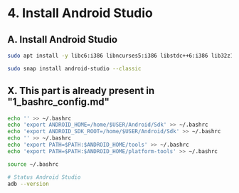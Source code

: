 # 4. Install Android Studio

## A. Install Android Studio

```bash
sudo apt install -y libc6:i386 libncurses5:i386 libstdc++6:i386 lib32z1 libbz2-1.0:i386

```

```bash
sudo snap install android-studio --classic

```



## X. This part is already present in "1_bashrc_config.md"

```bash
echo '' >> ~/.bashrc
echo 'export ANDROID_HOME=/home/$USER/Android/Sdk' >> ~/.bashrc
echo 'export ANDROID_SDK_ROOT=/home/$USER/Android/Sdk' >> ~/.bashrc
echo '' >> ~/.bashrc
echo 'export PATH=$PATH:$ANDROID_HOME/tools' >> ~/.bashrc
echo 'export PATH=$PATH:$ANDROID_HOME/platform-tools' >> ~/.bashrc

```

```bash
source ~/.bashrc

```

```bash
# Status Android Studio
adb --version

```

